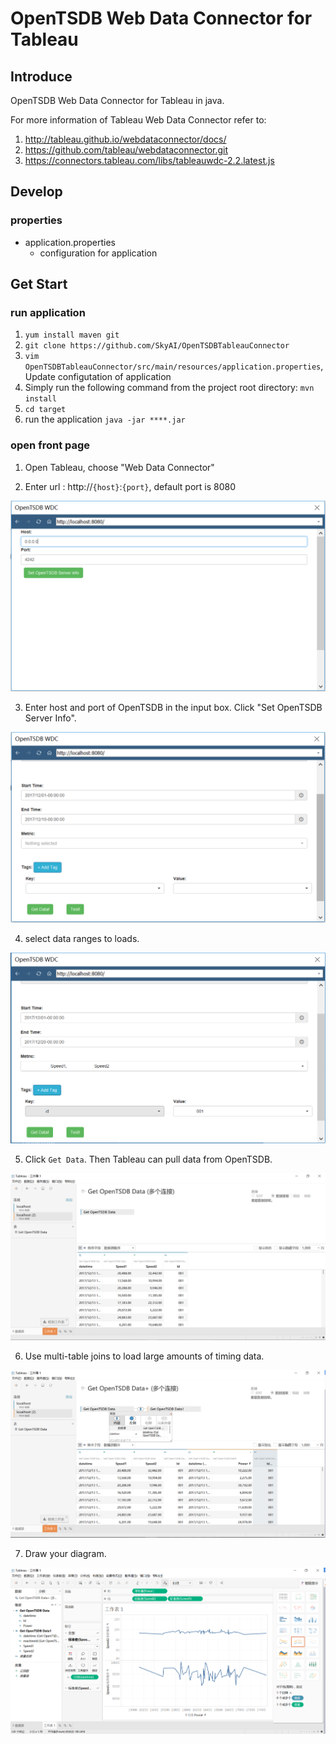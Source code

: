 # OpenTSDB Web Data Connector for Tableau

## Introduce

OpenTSDB Web Data Connector for Tableau in java.

For more information of Tableau Web Data Connector refer to:
 1. http://tableau.github.io/webdataconnector/docs/
 2. https://github.com/tableau/webdataconnector.git
 3. https://connectors.tableau.com/libs/tableauwdc-2.2.latest.js


## Develop

### properties

- application.properties
   - configuration for application


## Get Start

### run application

 1. `yum install maven git`
 2. `git clone https://github.com/SkyAI/OpenTSDBTableauConnector`
 3. `vim OpenTSDBTableauConnector/src/main/resources/application.properties`, Update configutation of application
 4. Simply run the following command from the project root directory: `mvn install`
 5. `cd target`
 6. run the application `java -jar ****.jar`

### open front page

 1. Open Tableau, choose "Web Data Connector"

 2. Enter url : http://`{host}`:`{port}`, default port is 8080

 ![Open WDC](docs/images/Open_WDC.png)

 3. Enter host and port of OpenTSDB in the input box. Click "Set OpenTSDB Server Info".

 ![Connect to OpenTSDB](docs/images/Connect_to_OpenTSDB.png)

 4. select data ranges to loads.

 ![Select Data Ranges](docs/images/Select_Data_Ranges.png)

 5. Click `Get Data`. Then Tableau can pull data from OpenTSDB.

 ![Tableau Get Data](docs/images/Tableau_Get_Data.png)

 6. Use multi-table joins to load large amounts of timing data.

 ![Multi table join](docs/images/Multi_table.png)

 7. Draw your diagram.

 ![Draw Diagram](docs/images/Draw_Diagram.png)
